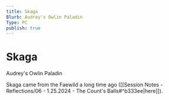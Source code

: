 ```yaml
---
title: Skaga
Blurb: Audrey's Owlin Paladin
Type: PC
publish: true
---
```


# Skaga
Audrey's Owlin Paladin

Skaga came from the Faewild a long time ago ([[Session Notes - Reflections/06 - 1.25.2024 - The Count's Balls#^b333ee\|here]]). 